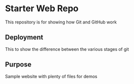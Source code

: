 # Starter Web Repo

This repository is for showing how Git and GitHub work

## Deployment 
This to show the difference between the various stages of git


## Purpose

Sample website with plenty of files for demos